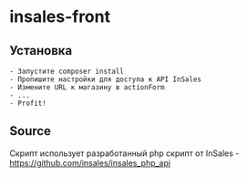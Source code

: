 # insales-front

## Установка
    - Запустите composer install
    - Пропишите настройки для доступа к API InSales
    - Измените URL к магазину в actionForm
    - ...
    - Profit!

## Source
Скрипт использует разработанный php скрипт от InSales - https://github.com/insales/insales_php_api